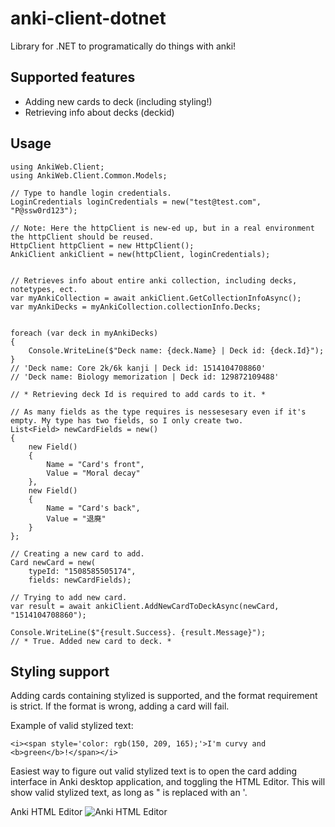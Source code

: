 # anki-client-dotnet
 Library for .NET to programatically do things with anki!

## Supported features
 - Adding new cards to deck (including styling!)
 - Retrieving info about decks (deckid)

## Usage
```
using AnkiWeb.Client;
using AnkiWeb.Client.Common.Models;

// Type to handle login credentials.
LoginCredentials loginCredentials = new("test@test.com", "P@ssw0rd123");

// Note: Here the httpClient is new-ed up, but in a real environment the httpClient should be reused. 
HttpClient httpClient = new HttpClient();
AnkiClient ankiClient = new(httpClient, loginCredentials);


// Retrieves info about entire anki collection, including decks, notetypes, ect. 
var myAnkiCollection = await ankiClient.GetCollectionInfoAsync();
var myAnkiDecks = myAnkiCollection.collectionInfo.Decks;


foreach (var deck in myAnkiDecks)
{
    Console.WriteLine($"Deck name: {deck.Name} | Deck id: {deck.Id}");
}
// 'Deck name: Core 2k/6k kanji | Deck id: 1514104708860'
// 'Deck name: Biology memorization | Deck id: 129872109488'

// * Retrieving deck Id is required to add cards to it. *

// As many fields as the type requires is nessesesary even if it's empty. My type has two fields, so I only create two.
List<Field> newCardFields = new()
{
    new Field()
    {
        Name = "Card's front",
        Value = "Moral decay"
    },
    new Field()
    {
        Name = "Card's back",
        Value = "退廃"
    }
};

// Creating a new card to add.
Card newCard = new(
    typeId: "1508585505174",
    fields: newCardFields);

// Trying to add new card.
var result = await ankiClient.AddNewCardToDeckAsync(newCard, "1514104708860");

Console.WriteLine($"{result.Success}. {result.Message}");
// * True. Added new card to deck. *
```

## Styling support
Adding cards containing stylized is supported, and the format requirement is strict.  If the format is wrong, adding a card will fail.

Example of valid stylized text:
```
<i><span style='color: rgb(150, 209, 165);'>I'm curvy and <b>green</b>!</span></i>
```
Easiest way to figure out valid stylized text is to open the card adding interface in Anki desktop application, and toggling the HTML Editor.  This will show valid stylized text, as long as " is replaced with an '. 

Anki HTML Editor 
![Anki HTML Editor](AnkiHtmlEditor.jpg)
